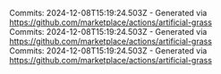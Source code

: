 Commits: 2024-12-08T15:19:24.503Z - Generated via https://github.com/marketplace/actions/artificial-grass
<br>
Commits: 2024-12-08T15:19:24.503Z - Generated via https://github.com/marketplace/actions/artificial-grass
<br>
Commits: 2024-12-08T15:19:24.503Z - Generated via https://github.com/marketplace/actions/artificial-grass
<br>
